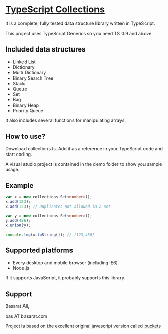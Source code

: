 [TypeScript Collections](github.com/basarat/typescript-collections/)
====================
It is a complete, fully tested data structure library written in TypeScript.

This project uses TypeScript Generics so you need TS 0.9 and above.

Included data structures
---------------------

- Linked List
- Dictionary
- Multi Dictionary
- Binary Search Tree
- Stack
- Queue
- Set
- Bag
- Binary Heap
- Priority Queue

It also includes several functions for manipulating arrays.

How to use?
--------------------

Download collections.ts. Add it as a reference in your TypeScript code and start coding. 

A visual studio project is contained in the demo folder to show you sample usage. 

Example
--------------------
```typescript
var x = new collections.Set<number>(); 
x.add(123);
x.add(123); // Duplicates not allowed in a set 

var y = new collections.Set<number>();
y.add(456);
x.union(y);

console.log(x.toString()); // [123,456] 
```

Supported platforms
--------------------

- Every desktop and mobile browser (including IE6)
- Node.js

If it supports JavaScript, it probably supports this library.

Support
--------------------

Basarat Ali, 

bas AT basarat.com 

Project is based on the excellent original javascript version called [buckets](https://github.com/mauriciosantos/buckets)
